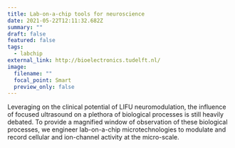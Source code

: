 ```yaml
---
title: Lab-on-a-chip tools for neuroscience
date: 2021-05-22T12:11:32.682Z
summary: ""
draft: false
featured: false
tags:
  - labchip
external_link: http://bioelectronics.tudelft.nl/
image:
  filename: ""
  focal_point: Smart
  preview_only: false
---
```

Leveraging on the clinical potential of LIFU neuromodulation, the influence of focused ultrasound on a plethora of biological processes is still heavily debated. To provide a magnified window of observation of these biological processes, we engineer lab-on-a-chip microtechnologies to modulate and record cellular and ion-channel activity at the micro-scale.
